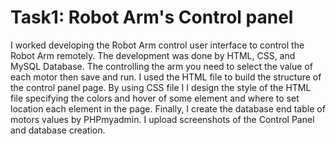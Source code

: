 # Task1: Robot Arm's Control panel

I worked developing the Robot Arm control user interface to control the Robot Arm remotely. The development was done by HTML, CSS, and MySQL Database. The controlling the arm you need to select the value of each motor then save and run.  I used the HTML file to build the structure of the control panel page. By using CSS file I I design the style of the HTML file specifying the colors and hover of some element and where to set location each element in the page. Finally, I create the database end table of motors values by PHPmyadmin. I upload screenshots of the Control Panel and database creation.
